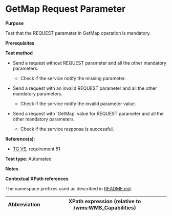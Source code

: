 # GetMap Request Parameter

**Purpose**

Test that the REQUEST paramater in GetMap operation is mandatory.

**Prerequisites**

**Test method**

* Send a request without REQUEST parameter and all the other mandatory parameters.

    * Check if the service notify the missing parameter.

* Send a request with an invalid REQUEST parameter and all the other mandatory parameters.

    * Check if the service notify the invalid parameter value.

* Send a request with 'GetMap' value for REQUEST parameter and all the other mandatory parameters.

    * Check if the service response is successful.

**Reference(s)**:

* [TG VS](./README.md#ref_TG_VS), requirement 51

**Test type**: Automated

**Notes**

**Contextual XPath references**

The namespace prefixes used as described in [README.md](./README.md#namespaces).

Abbreviation                                               |  XPath expression (relative to /wms:WMS_Capabilities)
---------------------------------------------------------- | -------------------------------------------------------------------------
